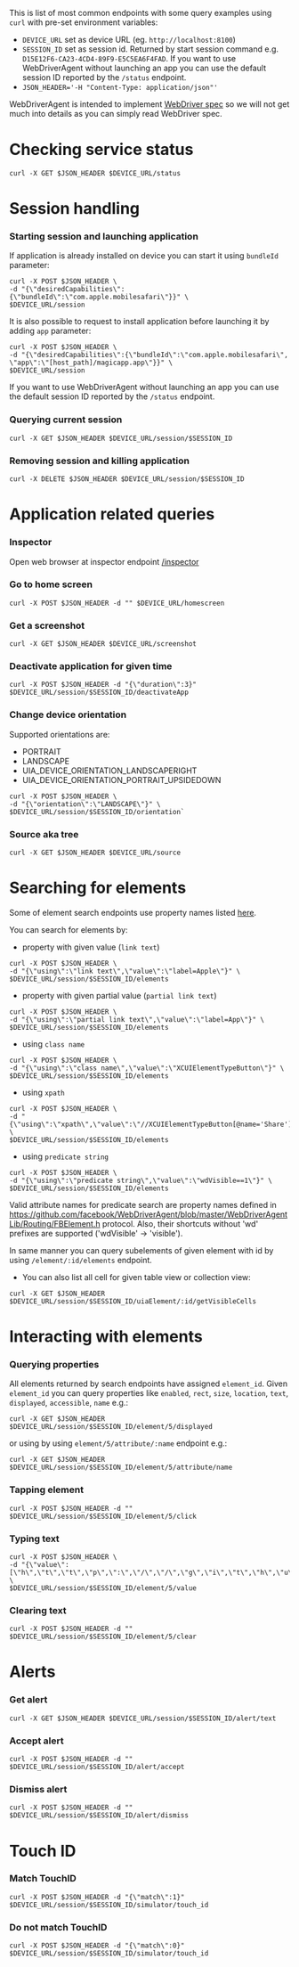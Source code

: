 This is list of most common endpoints with some query examples using `curl` with pre-set environment variables:
* `DEVICE_URL` set as device URL (eg. `http://localhost:8100`)
* `SESSION_ID` set as session id. Returned by start session command e.g. `D15E12F6-CA23-4CD4-89F9-E5C5EA6F4FAD`. If you want to use WebDriverAgent without launching an app you can use the default session ID reported by the `/status` endpoint.
* `JSON_HEADER='-H "Content-Type: application/json"'`

WebDriverAgent is intended to implement [WebDriver spec](https://w3c.github.io/webdriver/webdriver-spec.html) so we will not get much into details as you can simply read WebDriver spec.

# Checking service status
```
curl -X GET $JSON_HEADER $DEVICE_URL/status
```

# Session handling
### Starting session and launching application
If application is already installed on device you can start it using `bundleId` parameter:
```
curl -X POST $JSON_HEADER \
-d "{\"desiredCapabilities\":{\"bundleId\":\"com.apple.mobilesafari\"}}" \
$DEVICE_URL/session
```
It is also possible to request to install application before launching it by adding `app` parameter:
```
curl -X POST $JSON_HEADER \
-d "{\"desiredCapabilities\":{\"bundleId\":\"com.apple.mobilesafari\", \"app\":\"[host_path]/magicapp.app\"}}" \
$DEVICE_URL/session
```

If you want to use WebDriverAgent without launching an app you can use the default session ID reported by the `/status` endpoint.

### Querying current session
`curl -X GET $JSON_HEADER $DEVICE_URL/session/$SESSION_ID`
### Removing session and killing application
`curl -X DELETE $JSON_HEADER $DEVICE_URL/session/$SESSION_ID`

# Application related queries
### Inspector
Open web browser at inspector endpoint [/inspector](http://localhost:8100/inspector)
### Go to home screen
`curl -X POST $JSON_HEADER -d "" $DEVICE_URL/homescreen`
### Get a screenshot
`curl -X GET $JSON_HEADER $DEVICE_URL/screenshot`
### Deactivate application for given time
`curl -X POST $JSON_HEADER -d "{\"duration\":3}" $DEVICE_URL/session/$SESSION_ID/deactivateApp`
### Change device orientation
Supported orientations are:
- PORTRAIT
- LANDSCAPE
- UIA_DEVICE_ORIENTATION_LANDSCAPERIGHT
- UIA_DEVICE_ORIENTATION_PORTRAIT_UPSIDEDOWN
```
curl -X POST $JSON_HEADER \
-d "{\"orientation\":\"LANDSCAPE\"}" \
$DEVICE_URL/session/$SESSION_ID/orientation`
```
### Source aka tree 
`curl -X GET $JSON_HEADER $DEVICE_URL/source`

# Searching for elements
Some of element search endpoints use property names listed [here](https://github.com/facebook/WebDriverAgent/wiki/Queries#querying-properties).

You can search for elements by:
* property with given value (`link text`)
```
curl -X POST $JSON_HEADER \
-d "{\"using\":\"link text\",\"value\":\"label=Apple\"}" \
$DEVICE_URL/session/$SESSION_ID/elements
```

* property with given partial value (`partial link text`)
```
curl -X POST $JSON_HEADER \
-d "{\"using\":\"partial link text\",\"value\":\"label=App\"}" \
$DEVICE_URL/session/$SESSION_ID/elements
```

* using `class name`
```
curl -X POST $JSON_HEADER \
-d "{\"using\":\"class name\",\"value\":\"XCUIElementTypeButton\"}" \
$DEVICE_URL/session/$SESSION_ID/elements
```

* using `xpath`
```
curl -X POST $JSON_HEADER \
-d "{\"using\":\"xpath\",\"value\":\"//XCUIElementTypeButton[@name='Share']\"}" \
$DEVICE_URL/session/$SESSION_ID/elements
```

* using `predicate string`
```
curl -X POST $JSON_HEADER \
-d "{\"using\":\"predicate string\",\"value\":\"wdVisible==1\"}" \
$DEVICE_URL/session/$SESSION_ID/elements
```

Valid attribute names for predicate search are property names defined in https://github.com/facebook/WebDriverAgent/blob/master/WebDriverAgentLib/Routing/FBElement.h protocol. Also, their shortcuts without 'wd' prefixes are supported ('wdVisible' -> 'visible').

In same manner you can query subelements of given element with id by using `/element/:id/elements` endpoint.
* You can also list all cell for given table view or collection view:

`curl -X GET $JSON_HEADER $DEVICE_URL/session/$SESSION_ID/uiaElement/:id/getVisibleCells`


# Interacting with elements
### Querying properties
All elements returned by search endpoints have assigned `element_id`. Given `element_id` you can query properties like `enabled`, `rect`, `size`, `location`, `text`, `displayed`, `accessible`, `name` e.g.:

`curl -X GET $JSON_HEADER $DEVICE_URL/session/$SESSION_ID/element/5/displayed`

or using by using `element/5/attribute/:name` endpoint e.g.:

`curl -X GET $JSON_HEADER $DEVICE_URL/session/$SESSION_ID/element/5/attribute/name`

### Tapping element
```
curl -X POST $JSON_HEADER -d "" $DEVICE_URL/session/$SESSION_ID/element/5/click
```
### Typing text
```
curl -X POST $JSON_HEADER \
-d "{\"value\":[\"h\",\"t\",\"t\",\"p\",\":\",\"/\",\"/\",\"g\",\"i\",\"t\",\"h\",\"u\",\"b\",\".\",\"c\",\"o\",\"m\",\"\\n\"]}" \
$DEVICE_URL/session/$SESSION_ID/element/5/value
```
### Clearing text
```
curl -X POST $JSON_HEADER -d "" $DEVICE_URL/session/$SESSION_ID/element/5/clear
```

# Alerts
### Get alert
`curl -X GET $JSON_HEADER $DEVICE_URL/session/$SESSION_ID/alert/text`
### Accept alert
`curl -X POST $JSON_HEADER -d "" $DEVICE_URL/session/$SESSION_ID/alert/accept`
### Dismiss alert
`curl -X POST $JSON_HEADER -d "" $DEVICE_URL/session/$SESSION_ID/alert/dismiss`

# Touch ID
### Match TouchID
`curl -X POST $JSON_HEADER -d "{\"match\":1}" $DEVICE_URL/session/$SESSION_ID/simulator/touch_id`
### Do not match TouchID
`curl -X POST $JSON_HEADER -d "{\"match\":0}" $DEVICE_URL/session/$SESSION_ID/simulator/touch_id`